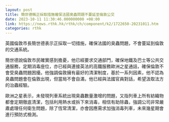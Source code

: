 ```yaml
---
layout: post
title: 簡世德稱正採取措施確保法國臭蟲問題不蔓延至倫敦公交
date: 2023-10-11 11:30:46.000000000 +08:00
link: https://news.rthk.hk/rthk/ch/component/k2/1722650-20231011.htm
categories: rthk
---
```


英國倫敦市長簡世德表示正採取一切措施，確保法國的臭蟲問題，不會蔓延到倫敦的交通系統。

簡世德說倫敦市民確實感到擔憂，他已經要求交通部門，確保地鐵及巴士等公共交通服務，定期消毒座位，亦已經與連接英法的高鐵服務歐洲之星通話，確保倫敦不會受臭蟲問題困擾。他強調倫敦擁有最好的清潔制度，基於一系列因素，他不認為臭蟲問題會在倫敦出現，但當局不會自滿，他已經與法國官員對話，希望汲取法方的治蟲經驗。

歐洲之星表示，未發現列車系統出現臭蟲數量激增的問題，又指列車上所有紡織物都會定期徹底清潔，包括利用熱水或拆下來消毒，相信有助除蟲，強調公司非常嚴肅處理任何衛生問題，除了恆常清潔，亦會因應需求加強消毒列車，未來幾星期會進行預防式檢測。
